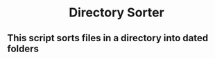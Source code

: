 <div align="center"> 
  <h1> Directory Sorter </h1>
  </div>

## This script sorts files in a directory into dated folders
